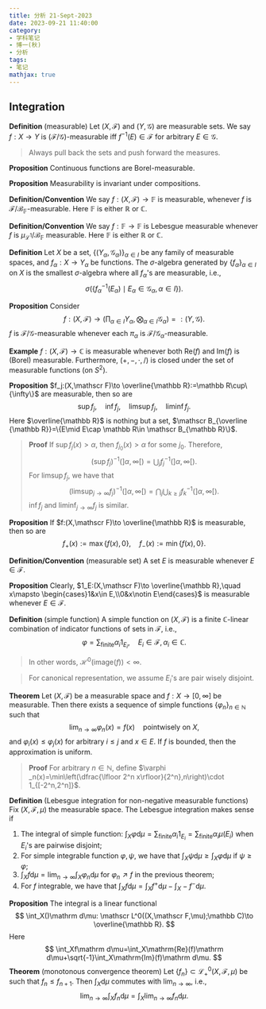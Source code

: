 ```yaml
---
title: 分析 21-Sept-2023
date: 2023-09-21 11:40:00
category: 
- 学科笔记
- 博一(秋)
- 分析
tags: 
- 笔记
mathjax: true
---
```


## Integration

**Definition** (measurable) Let $(X,\mathscr F)$ and $(Y,\mathscr G)$ are measurable sets. We say $f:X\to Y$ is $(\mathscr F/\mathscr G)$-measurable iff $f^{-1}(E)\in \mathscr F$ for arbitrary $E\in \mathscr G$. 

> Always pull back the sets and push forward the measures.

**Proposition** Continuous functions are Borel-measurable. 

**Proposition** Measurability is invariant under compositions. 

**Definition/Convention** We say $f:(X,\mathscr F)\to \mathbb F$ is measurable, whenever $f$ is $\mathscr F/\mathscr B_{\mathbb F}$-measurable. Here $\mathbb F$ is either $\mathbb R$ or $\mathbb C$. 

**Definition/Convention** We say $f:\mathbb F\to \mathbb F$ is Lebesgue measurable whenever $f$ is $\mu_{\mathscr L^1}/\mathscr B_{\mathbb F}$ measurable. Here $\mathbb F$ is either $\mathbb R$ or $\mathbb C$. 

**Definition** Let $X$ be a set, $\{(Y_\alpha,\mathscr G_\alpha)\}_{\alpha\in I}$ be any family of measurable spaces, and $f_\alpha:X\to Y_\alpha$ be functions. The $\sigma$-algebra generated by $\{f_\alpha\}_{\alpha\in I}$ on $X$ is the smallest $\sigma$-algebra where all $f_\alpha$'s are measurable, i.e., 
$$
\sigma\left(\{f_\alpha^{-1}(E_\alpha)\mid E_\alpha\in \mathscr G_\alpha,\alpha\in I\}\right). 
$$

**Proposition** Consider 
$$
f:(X,\mathscr F)\to \left(\prod_{\alpha\in I}Y_\alpha,\bigotimes_{\alpha\in I}\mathscr G_\alpha\right)=:(Y,\mathscr G). 
$$
$f$ is $\mathscr F/\mathscr G$-measurable whenever each $\pi_\alpha$ is $\mathscr F/\mathscr G_\alpha$-measurable. 

**Example** $f:(X,\mathscr F)\to \mathbb C$ is measurable whenever both $\mathrm{Re}(f)$ and $\mathrm{Im}(f)$ is (Borel) measurable. Furthermore, $(+,-,\cdot ,/)$ is closed under the set of measurable functions (on $S^2$).

**Proposition** $f_j:(X,\mathscr F)\to \overline{\mathbb R}:=\mathbb R\cup\{\infty\}$ are measurable, then so are
$$
\sup f_j,\quad \inf f_j, \quad \limsup f_j, \quad \liminf f_j.
$$
Here $\overline{\mathbb R}$ is nothing but a set, $\mathscr B_{\overline {\mathbb R}}=\{E\mid E\cap \mathbb R\in \mathscr B_{\mathbb R}\}$. 
> **Proof** If $\sup f_j(x)>\alpha$, then $f_{j_0}(x)>\alpha$ for some $j_0$. Therefore, 
> $$
> (\sup f_j)^{-1}(]\alpha,\infty[)=\bigcup_{j} f_j^{-1}(]\alpha,\infty[). 
> $$
> For $\limsup f_j$, we have that
> $$
> (\limsup_{j\to\infty} f_j)^{-1}(]\alpha,\infty[)=\bigcap_{j} \bigcup_{k\geq j}f_k^{-1}(]\alpha,\infty[). 
> $$
> $\inf f_j$ and $\liminf_{j\to\infty} f_j$ is similar. 

**Proposition** If $f:(X,\mathscr F)\to \overline{\mathbb R}$ is measurable, then so are
$$
f_+(x):=\max\{f(x),0\},\quad f_-(x):=\min\{f(x),0\}.
$$

**Definition/Convention** (measurable set) A set $E$ is measurable whenever $E\in \mathscr F$. 

**Proposition** Clearly, $1_E:(X,\mathscr F)\to \overline{\mathbb R},\quad x\mapsto \begin{cases}1&x\in E,\\0&x\notin E\end{cases}$ is measurable whenever $E\in\mathscr F$. 

**Definition** (simple function) A simple function on $(X,\mathscr F)$ is a finite $\mathbb C$-linear combination of indicator functions of sets in $\mathscr F$, i.e., 
$$
\varphi=\sum_{\text{finite}}\alpha_i1_{E_i},\quad E_i\in \mathscr F,\alpha_i\in \mathbb C. 
$$
> In other words, $\mathcal H^0(\mathrm{image}(f))<\infty$. 

> For canonical representation, we assume $E_i$'s are pair wisely disjoint. 

**Theorem** Let $(X,\mathscr F)$ be a measurable space and $f:X\to [0,\infty]$ be measurable. Then there exists a sequence of simple functions $\{\varphi_n\}_{n\in \mathbb N}$ such that 
$$
\lim_{n\to\infty}\varphi_n(x)=f(x)\quad \text{pointwisely on }X,
$$
and $\varphi_i(x)\leq \varphi_j(x)$ for arbitrary $i\leq j$ and $x\in E$. If $f$ is bounded, then the approximation is uniform. 
> **Proof** For arbitrary $n\in \mathbb N$, define $\varphi _n(x)=\min\left(\dfrac{\lfloor 2^n x\rfloor}{2^n},n\right)\cdot 1_{[-2^n,2^n]}$. 

**Definition** (Lebesgue integration for non-negative measurable functions) Fix $(X,\mathscr F,\mu)$ the measurable space. The Lebesgue integration makes sense if

1. The integral of simple function: $\displaystyle \int_X\varphi\mathrm d\mu=\sum_{\text{finite}}\alpha_i1_{E_i}=\sum_{\text{finite}}\alpha_i\mu(E_i)$ when $E_i$'s are pairwise disjoint; 
2. For simple integrable function $\varphi,\psi$, we have that $\displaystyle\int_X \psi\mathrm d\mu\geq \int_X\varphi\mathrm d\mu$ if $\psi\geq \varphi$;
3. $\displaystyle\int_X f\mathrm d\mu=\lim_{n\to\infty}\int_X\varphi _n\mathrm d\mu$ for $\varphi_n\nearrow f$ in the previous theorem;
4. For $f$ integrable, we have that $\displaystyle \int_Xf\mathrm d\mu=\int_X f^+\mathrm d\mu-\int_X-f^-\mathrm d\mu$. 

**Proposition** The integral is a linear functional
$$
\int_X()\mathrm d\mu: \mathscr L^0((X,\mathscr F,\mu);\mathbb C)\to \overline{\mathbb R}.
$$
Here 
$$
\int_Xf\mathrm d\mu=\int_X\mathrm{Re}(f)\mathrm d\mu+\sqrt{-1}\int_X\mathrm{Im}(f)\mathrm d\mu. 
$$
**Theorem** (monotonous convergence theorem) Let $\{f_n\}\subset \mathscr L^0_+(X,\mathscr F,\mu)$ be such that $f_n\leq f_{n+1}$. Then $\int_X\mathrm d\mu$ commutes with $\lim_{n\to\infty}$, i.e., 
$$
\lim_{n\to\infty}\int_Xf_n\mathrm d\mu=\int_X\lim_{n\to\infty}f_n\mathrm d\mu.
$$
